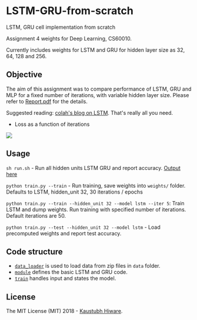 # LSTM-GRU-from-scratch

LSTM, GRU cell implementation from scratch

Assignment 4 weights for Deep Learning, CS60010.

Currently includes weights for LSTM and GRU for hidden layer size as 32, 64, 128 and 256.

## Objective

The aim of this assignment was to compare performance of LSTM, GRU and MLP for a fixed number of iterations, with variable hidden layer size. Please refer to [Report.pdf](Report.pdf) for the details.

Suggested reading: [colah's blog on LSTM](http://colah.github.io/posts/2015-08-Understanding-LSTMs/). That's really all you need.

* Loss as a function of iterations

![](https://imgur.com/axaJ0cU.jpg)


## Usage

`sh run.sh` - Run all hidden units LSTM GRU and report accuracy. [Output here](output.txt)

`python train.py --train` - Run training, save weights into `weights/` folder. Defaults to LSTM, hidden_unit 32, 30 iterations / epochs

`python train.py --train --hidden_unit 32 --model lstm --iter 5`: Train LSTM and dump weights. Run training with specified number of iterations. Default iterations are 50.

`python train.py --test --hidden_unit 32 --model lstm` - Load precomputed weights and report test accuracy.

## Code structure

* [`data_loader`](data_loader.py) is used to load data from zip files in `data` folder.
* [`module`](module.py) defines the basic LSTM and GRU code.
* [`train`](train.py) handles input and states the model.


## License

The MIT License (MIT) 2018 - [Kaustubh Hiware](https://github.com/kaustubhhiware).